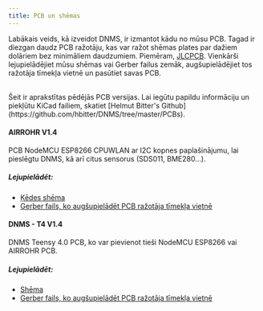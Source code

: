 ```yaml
---
title: PCB un shēmas
---
```


Labākais veids, kā izveidot DNMS, ir izmantot kādu no mūsu PCB.
Tagad ir diezgan daudz PCB ražotāju, kas var ražot shēmas plates par dažiem dolāriem bez minimāliem daudzumiem. Piemēram, [JLCPCB](https://jlcpcb.com/).
Vienkārši lejupielādējiet mūsu shēmas vai Gerber failus zemāk, augšupielādējiet tos ražotāja tīmekļa vietnē un pasūtiet savas PCB.

<br>
Šeit ir aprakstītas pēdējās PCB versijas. Lai iegūtu papildu informāciju un piekļūtu KiCad failiem, skatiet [Helmut Bitter's Github](https://github.com/hbitter/DNMS/tree/master/PCBs).

#### AIRROHR V1.4
PCB NodeMCU ESP8266 CPUWLAN ar I2C kopnes paplašinājumu, lai pieslēgtu DNMS, kā arī citus sensorus (SDS011, BME280...).


##### Lejupielādēt:
* [Ķēdes shēma](../docs/dnms/airrohr-PCB-circuit-diagram.pdf)
* [Gerber fails, ko augšupielādēt PCB ražotāja tīmekļa vietnē](.../docs/dnms/airrohr-PCB-circuit-diagram-gerber.zip)


#### DNMS - T4 V1.4
DNMS Teensy 4.0 PCB, ko var pievienot tieši NodeMCU ESP8266 vai AIRROHR PCB.

##### Lejupielādēt:
* [Shēma](...docsdnmsdnms-noise-measuring-teensy-40-circuit-diagram.pdf)
* [Gerber fails, ko augšupielādēt PCB ražotāja tīmekļa vietnē](...docsdnmsdnms-noise-measuring-teensy-40-circuit-gerber.zip)

